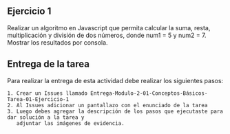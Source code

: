 ## Ejercicio 1

Realizar un algoritmo en Javascript que permita calcular la suma, resta, multiplicación y división de dos números, donde num1 = 5 y num2 = 7. Mostrar los resultados por consola.

## Entrega de la tarea

Para realizar la entrega de esta actividad debe realizar los siguientes pasos:

    1. Crear un Issues llamado Entrega-Modulo-2-01-Conceptos-Básicos-Tarea-01-Ejercicio-1
    2. Al Issues adicionar un pantallazo con el enunciado de la tarea
    3. Luego debes agregar la descripción de los pasos que ejecutaste para dar solución a la tarea y 
       adjuntar las imágenes de evidencia.  
